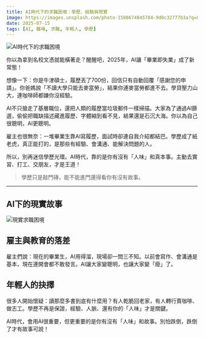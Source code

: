 ```yaml
---
title: AI時代下的求職困境：學歷、經驗與現實
image: https://images.unsplash.com/photo-1588674845784-9d0c32777b3a?q=80&w=2748&auto=format&fit=crop&ixlib=rb-4.1.0&ixid=M3wxMjA3fDB8MHxwaG90by1wYWdlfHx8fGVufDB8fHx8fA%3D%3D
date: 2025-07-15
tags: [AI, 職場, 求職, 年輕人, 學歷]
---
```


![AI時代下的求職困境](https://img.36krcdn.com/hsossms/20250715/v2_741b4d627e9f4c049b991e57a9866bf7@1743780481_oswg150045oswg1080oswg367_img_000?x-oss-process=image/format,jpg/interlace,1)


你以為拿到名校文憑就能橫著走？醒醒吧，2025年，AI讓「畢業即失業」成了新常態！

想像一下：你是牛津碩士，履歷丟了700份，回信只有自動回覆「感謝您的申請」。你爸媽說「不讀大學只能去麥當勞」，結果你連麥當勞都進不去。學貸壓力山大，連咖啡師都嫌你沒經驗。

AI不只搶走了基層職位，還把人類的履歷當垃圾郵件一樣掃描。大家為了通過AI篩選，偷偷把職缺描述藏進履歷、字體縮到看不見，結果還是石沉大海。你以為自己很聰明，AI更聰明。

雇主也很無奈：一堆畢業生靠AI寫履歷，面試時卻連自我介紹都結巴。學歷成了紙老虎，真正能打的，是那些有經驗、會溝通、能解決問題的人。

所以，別再迷信學歷光環。AI時代，靠的是你有沒有「人味」和真本事。主動去實習、打工、交朋友，才是王道！

> 學歷只是敲門磚，能不能進門還得看你有沒有故事。



---


## AI下的現實故事

![現實求職困境](https://img.36krcdn.com/hsossms/20250715/v2_830652b0d6cf46c88b0224f7515607c3@1743780481_oswg361703oswg740oswg480_img_000?x-oss-process=image/format,jpg/interlace,1)


## 雇主與教育的落差

雇主們說：現在的畢業生，AI用得溜，現場卻一問三不知。以前會寫作、會溝通是基本，現在連開會都不敢發言。AI讓大家變聰明，也讓大家變「廢」了。


## 年輕人的抉擇

很多人開始懷疑：讀那麼多書到底有什麼用？有人乾脆回老家，有人轉行賣咖啡、做志工。學歷不再是保證，經驗、人脈、還有你的「人味」才是關鍵。


AI時代，會用AI很重要，但更重要的是你有沒有「人味」和故事。別怕跌倒，跌倒了才有故事可說！
